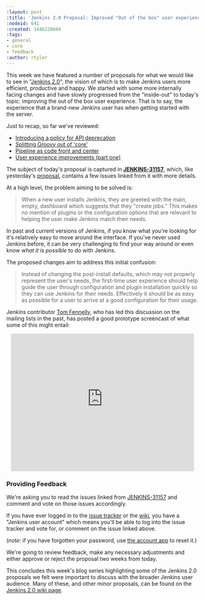 ```yaml
---
:layout: post
:title: 'Jenkins 2.0 Proposal: Improved "Out of the box" user experience'
:nodeid: 641
:created: 1446226604
:tags:
- general
- core
- feedback
:author: rtyler
---
```

This week we have featured a number of proposals for what we would like to see in "[Jenkins
2.0](https://wiki.jenkins-ci.org/display/JENKINS/Jenkins+2.0)", the vision of which is to make Jenkins users more efficient, productive and happy. We started with some more internally facing changes and have slowly progressed from the "inside-out" to today's topic: improving the out of the box user experience. That is to say, the experience that a brand-new Jenkins user has when getting started with the server.


Just to recap, so far we've reviewed:

* [Introducing a policy for API deprecation](/content/jenkins-20-proposal-introduce-policy-api-deprecation)
* [Splitting Groovy out of 'core'](/content/jenkins-20-proposal-split-groovy-out-core)
* [Pipeline as code front and center](/content/jenkins-20-proposal-pipeline-code-front-and-center)
* [User experience improvements (part one)](/content/jenkins-20-proposal-ux-improvements-part-one)


The subject of today's proposal is captured in **[JENKINS-31157](https://issues.jenkins-ci.org/browse/JENKINS-31157)**, which, like yesterday's [proposal](/content/jenkins-20-proposal-ux-improvements-part-one), contains a few issues linked from it with more details.

At a high level, the problem aiming to be solved is:

> When a new user installs Jenkins, they are greeted with the main, empty, dashboard which suggests that they "create jobs." This makes no mention of plugins or the configuration options that are relevant to helping the user make Jenkins match their needs.

In past and current versions of Jenkins, if you know what you're looking for it's relatively easy to move around the interface. If you've never used Jenkins before, it can be very challenging to find your way around or even know *what it is possible* to do with Jenkins.

The proposed changes aim to address this initial confusion:

> Instead of changing the post-install defaults, which may not properly represent the user's needs, the first-time user experience should help guide the user through configuration and plugin installation quickly so they can use Jenkins for their needs. Effectively it should be as easy as possible for a user to arrive at a good configuration for their usage.


Jenkins contributor [Tom Fennelly](https://github.com/tfennelly), who has led this discussion on the mailing lists in the past, has posted a good prototype screencast of what some of this might entail:


<center><iframe width="480" height="360" src="https://www.youtube-nocookie.com/embed/kzRR8XR8hu4?rel=0" frameborder="0" allowfullscreen></iframe></center>



### Providing Feedback

We're asking you to read the issues linked from [JENKINS-31157](https://issues.jenkins-ci.org/browse/JENKINS-31157) and comment and vote on those issues accordingly.

If you have ever logged in to the [issue
tracker](https://issues.jenkins-ci.org) or the
[wiki](https://wiki.jenkins-ci.org/), you have a "Jenkins user account" which
means you'll be able to log into the issue tracker and vote for, or comment on
the issue linked above.

(*note*: if you have forgotten your password, use [the account
app](https://jenkins-ci.org/account/) to reset it.)


We're going to review feedback, make any necessary adjustments and either
approve or reject the proposal two weeks from today.



This concludes this week's blog series highlighting some of the Jenkins 2.0 proposals we felt were important to discuss with the broader Jenkins user audience. Many of these, and other minor proposals, can be found on the [Jenkins 2.0 wiki page](https://wiki.jenkins-ci.org/display/JENKINS/Jenkins+2.0).
